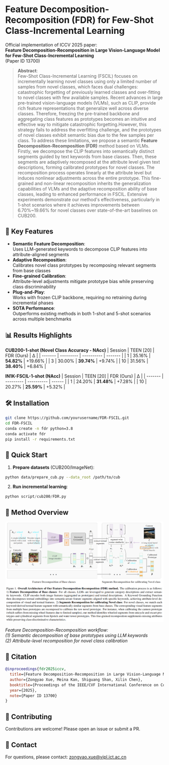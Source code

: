 # Feature Decomposition-Recomposition (FDR) for Few-Shot Class-Incremental Learning

Official implementation of ICCV 2025 paper:  
**Feature Decomposition-Recomposition in Large Vision-Language Model for Few-Shot Class-Incremental Learning**  
(Paper ID 13700)

> **Abstract**:  
> Few-Shot Class-Incremental Learning (FSCIL) focuses on incrementally learning novel classes using only a limited number of samples from novel classes, which faces dual challenges: catastrophic forgetting of previously learned classes and over-fitting to novel classes with few available samples. Recent advances in large pre-trained vision-language models (VLMs), such as CLIP, provide rich feature representations that generalize well across diverse classes. Therefore, freezing the pre-trained backbone and aggregating class features as prototypes becomes an intuitive and effective way to mitigate catastrophic forgetting.However, this strategy fails to address the overfitting challenge, and the prototypes of novel classes exhibit semantic bias due to the few samples per class. To address these limitations, we propose a semantic **Feature Decomposition-Recomposition (FDR)** method based on VLMs. Firstly, we decompose the CLIP features into semantically distinct segments guided by text keywords from base classes. Then, these segments are adaptively recomposed at the attribute level given text descriptions, forming calibrated prototypes for novel classes. The recomposition process operates linearly at the attribute level but induces nonlinear adjustments across the entire prototype. This fine-grained and non-linear recomposition inherits the generalization capabilities of VLMs and the adaptive recomposition ability of base classes, leading to enhanced performance in FSCIL. Extensive experiments demonstrate our method's effectiveness, particularly in 1-shot scenarios where it achieves improvements between 6.70%~19.66% for novel classes over state-of-the-art baselines on CUB200. 

## 🚀 Key Features
- **Semantic Feature Decomposition**:  
  Uses LLM-generated keywords to decompose CLIP features into attribute-aligned segments
- **Adaptive Recomposition**:  
  Calibrates novel class prototypes by recomposing relevant segments from base classes
- **Fine-grained Calibration**:  
  Attribute-level adjustments mitigate prototype bias while preserving class discriminability
- **Plug-and-Play**:  
  Works with frozen CLIP backbone, requiring no retraining during incremental phases
- **SOTA Performance**:  
  Outperforms existing methods in both 1-shot and 5-shot scenarios across multiple benchmarks

## 📊 Results Highlights
**CUB200-1-shot (Novel Class Accuracy - NAcc)**
| Session | TEEN [20] | FDR (Ours) | Δ       |
| ------- | --------- | ---------- | ------- |
| 1       | 35.16%    | **54.82%** | +19.66% |
| 3       | 30.00%    | **39.74%** | +9.74%  |
| 10      | 31.56%    | **38.40%** | +6.84%  |

**IN1K-FSCIL-1-shot (NAcc)**
| Session | TEEN [20] | FDR (Ours) | Δ      |
| ------- | --------- | ---------- | ------ |
| 1       | 24.20%    | **31.48%** | +7.28% |
| 10      | 20.27%    | **25.59%** | +5.32% |

## 🛠️ Installation
```bash
git clone https://github.com/yourusername/FDR-FSCIL.git
cd FDR-FSCIL
conda create -n fdr python=3.8
conda activate fdr
pip install -r requirements.txt
```

## 🏃 Quick Start
1. **Prepare datasets** (CUB200/ImageNet):
```bash
python data/prepare_cub.py --data_root /path/to/cub
```

2. **Run incremental learning**:
```python
python script/cub200/FDR.py
```

## 🧩 Method Overview

![image-20250714165059417](./imgs/fig_1.png)

*Feature Decomposition-Recomposition workflow:  
(1) Semantic decomposition of base prototypes using LLM keywords  
(2) Attribute-level recomposition for novel class calibration*


## 📜 Citation
```bibtex
@inproceedings{fdr2025iccv,
  title={Feature Decomposition-Recomposition in Large Vision-Language Model for Few-Shot Class-Incremental Learning},
  author={Zongyao Xue, Meina Kan, Shiguang Shan, Xilin Chen},
  booktitle={Proceedings of the IEEE/CVF International Conference on Computer Vision},
  year={2025},
  note={Paper ID 13700}
}
```
## 🤝 Contributing
Contributions are welcome! Please open an issue or submit a PR.

## 📧 Contact
For questions, please contact: zongyao.xue@vipl.ict.ac.cn
